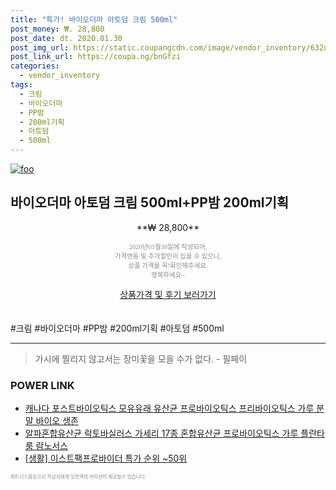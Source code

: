 ```yaml
--- 
title: "특가! 바이오더마 아토덤 크림 500ml" 
post_money: ₩. 28,800 
post_date: dt. 2020.01.30 
post_img_url: https://static.coupangcdn.com/image/vendor_inventory/632d/59455554b5a83b07062319989a55ee866d2f651cd2c46f0f7c20e716fd94.jpg 
post_link_url: https://coupa.ng/bnGfzi 
categories: 
  - vendor_inventory 
tags: 
  - 크림 
  - 바이오더마 
  - PP밤 
  - 200ml기획 
  - 아토덤 
  - 500ml 
--- 
```

[![foo](https://static.coupangcdn.com/image/vendor_inventory/632d/59455554b5a83b07062319989a55ee866d2f651cd2c46f0f7c20e716fd94.jpg)](https://coupa.ng/bnGfzi) 

## 바이오더마 아토덤 크림 500ml+PP밤 200ml기획 
<p style="text-align: center;">**₩ 28,800**</p> 
<p style="text-align: center;"><span style="color: #898c8f; font-family: Georgia,Times,serif; font-size: 0.75em;">2020년01월30일에 작성되어, <br>가격변동 및 추가할인이 있을 수 있으니,<br> 상품 가격을 꼭!확인해주세요.<br>행복하세요~</span> 
</p>	 
<div markdown="0" style="text-align: center;"><a href="https://coupa.ng/bnGfzi" class="btn btn--success">상품가격 및 후기 보러가기</a></div> 
<br><br> 
  #크림 #바이오더마 #PP밤 #200ml기획 #아토덤 #500ml 
<hr> 

> 가시에 찔리지 않고서는 장미꽃을 모을 수가 없다. - 필페이 


### POWER LINK

* <a href="https://blog.naver.com/an0733/221785620310" target="_blank">캐나다 포스트바이오틱스 모유유래 유산균 프로바이오틱스 프리바이오틱스 가루 분말 바이오 생존</a>
* <a href="https://blog.naver.com/santokki14/221785646267" target="_blank">알파혼합유산균 락토바실러스 가세리 17종 혼합유산균 프로바이오틱스 가루 플란타룸 람노서스 </a>
* <a href="https://blog.naver.com/sakai111/221784202390" target="_blank"> [생활] 이스트팩프로바이더 특가 순위 ~50위</a>

<span style="color: #898c8f; font-family: Georgia,Times,serif; font-size: 0.55em;">파트너스활동으로 작성자에게 일정액의 커미션이 제공될수 있습니다.</span> 
